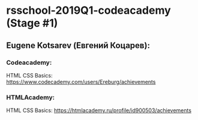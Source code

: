 # rsschool-2019Q1-codeacademy (Stage #1)

## Eugene Kotsarev (Евгений Коцарев):

### Codeacademy: 

HTML CSS Basics: https://www.codecademy.com/users/Ereburg/achievements

### HTMLAcademy: 

HTML CSS Basics: https://htmlacademy.ru/profile/id900503/achievements
